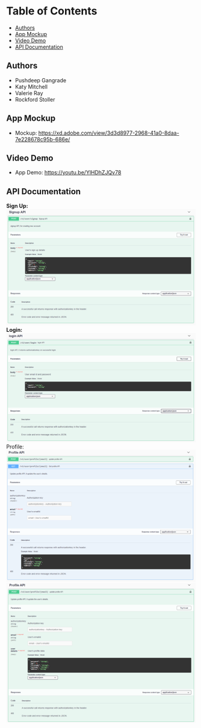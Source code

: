 # Table of Contents
- [Authors](#authors)
- [App Mockup](#mockup)
- [Video Demo](#demo)
- [API Documentation](#documentation)

## Authors <a name="authors"></a>
- Pushdeep Gangrade
- Katy Mitchell
- Valerie Ray
- Rockford Stoller

## App Mockup <a name="mockup"></a>
- Mockup: https://xd.adobe.com/view/3d3d8977-2968-41a0-8daa-7e228678c95b-686e/

## Video Demo <a name="demo"></a>
- App Demo: https://youtu.be/YlHDhZJQv78

## API Documentation <a name="documentation"></a>
<strong>Sign Up:</strong>
<br />
<img src="https://github.com/pushpdeep-gangrade/Profile-Android/blob/main/screenshots/SignupDocumentationAPI.png" width=800>
<br />
<strong>Login:</strong>
<br />
<img src="https://github.com/pushpdeep-gangrade/Profile-Android/blob/main/screenshots/LoginDocumentationAPI.png" width=800>
<br />
Profile:
<br />
<img src="https://github.com/pushpdeep-gangrade/Profile-Android/blob/main/screenshots/ProfileDocumentationGETAPI.png" width=800>
<br />
<img src="https://github.com/pushpdeep-gangrade/Profile-Android/blob/main/screenshots/ProfileDocumentationPOSTAPI.png" width=800>